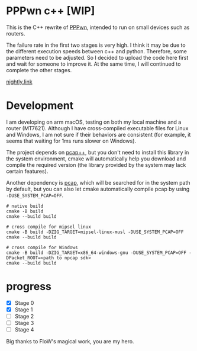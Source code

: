 # PPPwn c++ [WIP]

This is the C++ rewrite of [PPPwn](https://github.com/TheOfficialFloW/PPPwn), intended to run on small devices such as routers.

The failure rate in the first two stages is very high. I think it may be due to the different execution speeds between c++ and python.
Therefore, some parameters need to be adjusted. So I decided to upload the code here first and wait for someone to improve it.
At the same time, I will continued to complete the other stages.

[nightly.link](https://nightly.link/xfangfang/PPPwn_cpp/workflows/ci.yaml/main?status=completed)

# Development

I am developing on arm macOS, testing on both my local machine and a router (MT7621).
Although I have cross-compiled executable files for Linux and Windows, I am not sure if their behaviors are consistent
(for example, it seems that waiting for 1ms runs slower on Windows).

The project depends on [pcap++](https://github.com/seladb/PcapPlusPlus), but you don't need to install this library in the system environment, 
cmake will automatically help you download and compile the required version (the library provided by the system may lack certain features).

Another dependency is [pcap](https://github.com/the-tcpdump-group/libpcap), which will be searched for in the system path by default, 
but you can also let cmake automatically compile pcap by using `-DUSE_SYSTEM_PCAP=OFF`.

```shell
# native build
cmake -B build
cmake --build build

# cross compile for mipsel linux
cmake -B build -DZIG_TARGET=mipsel-linux-musl -DUSE_SYSTEM_PCAP=OFF
cmake --build build

# cross compile for Windows
cmake -B build -DZIG_TARGET=x86_64-windows-gnu -DUSE_SYSTEM_PCAP=OFF -DPacket_ROOT=<path to npcap sdk>
cmake --build build
```

# progress
- [x] Stage 0
- [x] Stage 1
- [ ] Stage 2
- [ ] Stage 3
- [ ] Stage 4

Big thanks to FloW's magical work, you are my hero.


